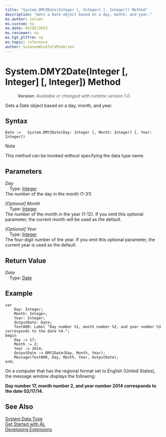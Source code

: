 ```yaml
---
title: "System.DMY2Date(Integer [, Integer] [, Integer]) Method"
description: "Gets a Date object based on a day, month, and year."
ms.author: solsen
ms.custom: na
ms.date: 03/02/2023
ms.reviewer: na
ms.tgt_pltfrm: na
ms.topic: reference
author: SusanneWindfeldPedersen
---
```

[//]: # (START>DO_NOT_EDIT)
[//]: # (IMPORTANT:Do not edit any of the content between here and the END>DO_NOT_EDIT.)
[//]: # (Any modifications should be made in the .xml files in the ModernDev repo.)
# System.DMY2Date(Integer [, Integer] [, Integer]) Method
> **Version**: _Available or changed with runtime version 1.0._

Gets a Date object based on a day, month, and year.


## Syntax
```AL
Date :=   System.DMY2Date(Day: Integer [, Month: Integer] [, Year: Integer])
```
> [!NOTE]
> This method can be invoked without specifying the data type name.
## Parameters
*Day*  
&emsp;Type: [Integer](../integer/integer-data-type.md)  
The number of the day in the month (1-31)  

*[Optional] Month*  
&emsp;Type: [Integer](../integer/integer-data-type.md)  
The number of the month in the year (1-12). If you omit this optional parameter, the current month will be used as the default.  

*[Optional] Year*  
&emsp;Type: [Integer](../integer/integer-data-type.md)  
The four-digit number of the year. If you omit this optional parameter, the current year is used as the default.  


## Return Value
*Date*  
&emsp;Type: [Date](../date/date-data-type.md)  



[//]: # (IMPORTANT: END>DO_NOT_EDIT)

## Example  
 
```al
var
    Day: Integer;
    Month: Integer;
    Year: Integer;
    OutputDate: Date;
    Text000: Label "Day number %1, month number %2, and year number %3 corresponds to the date %4.";  
begin  
    Day := 17;  
    Month := 2;  
    Year := 2014;  
    OutputDate := DMY2Date(Day, Month, Year);  
    Message(Text000, Day, Month, Year, OutputDate);  
end;
```  
  
On a computer that has the regional format set to English \(United States\), the message window displays the following:  
  
**Day number 17, month number 2, and year number 2014 corresponds to the date 02/17/14.**
 
## See Also
[System Data Type](system-data-type.md)  
[Get Started with AL](../../devenv-get-started.md)  
[Developing Extensions](../../devenv-dev-overview.md)